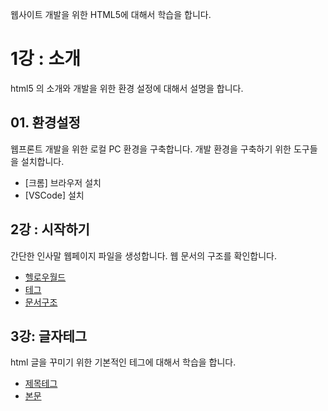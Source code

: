 웹사이트 개발을 위한 HTML5에 대해서 학습을 합니다.

# 1강 : 소개
html5 의 소개와 개발을 위한 환경 설정에 대해서 설명을 합니다.

## 01. 환경설정
웹프론트 개발을 위한 로컬 PC 환경을 구축합니다. 개발 환경을 구축하기 위한 도구들을 설치합니다.

* [크롬] 브라우저 설치
* [VSCode] 설치


## 2강 : 시작하기
간단한 인사말 웹페이지 파일을 생성합니다. 웹 문서의 구조를 확인합니다.

* [헬로우월드](./02/hello)
* [테그](./02/tag)
* [문서구조](./02/html5)


## 3강: 글자테그
html 글을 꾸미기 위한 기본적인 테그에 대해서 학습을 합니다.

* [제목테그](./03/h)
* [본문](./03/p)








